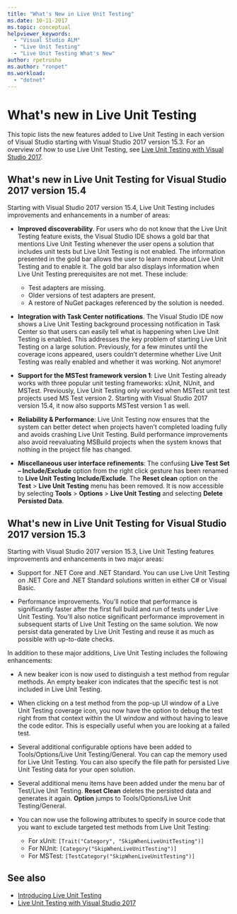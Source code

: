```yaml
---
title: "What's New in Live Unit Testing"
ms.date: 10-11-2017
ms.topic: conceptual
helpviewer_keywords:
  - "Visual Studio ALM"
  - "Live Unit Testing"
  - "Live Unit Testing What's New"
author: rpetrusha
ms.author: "ronpet"
ms.workload:
  - "dotnet"
---
```

# What's new in Live Unit Testing

This topic lists the new features added to Live Unit Testing in each version of Visual Studio starting with Visual Studio 2017 version 15.3. For an overview of how to use Live Unit Testing, see [Live Unit Testing with Visual Studio 2017](live-unit-testing.md).

## What's new in Live Unit Testing for Visual Studio 2017 version 15.4

Starting with Visual Studio 2017 version 15.4, Live Unit Testing includes improvements and enhancements in a number of areas:

- **Improved discoverability**. For users who do not know that the Live Unit Testing feature exists, the Visual Studio IDE shows a gold bar that mentions Live Unit Testing whenever the user opens a solution that includes unit tests but Live Unit Testing is not enabled. The information presented in the gold bar allows the user to learn more about Live Unit Testing and to enable it. The gold bar also displays information when Live Unit Testing prerequisites are not met. These include:

   - Test adapters are missing.
   - Older versions of test adapters are present.
   - A restore of NuGet packages referenced by the solution is needed.

- **Integration with Task Center notifications**. The Visual Studio IDE now shows a Live Unit Testing background processing notification in Task Center so that users can easily tell what is happening when Live Unit Testing is enabled. This addresses the key problem of starting Live Unit Testing on a large solution. Previously, for a few minutes until the coverage icons appeared, users couldn’t determine whether Live Unit Testing was really enabled and whether it was working. Not anymore!

- **Support for the MSTest framework version 1**: Live Unit Testing already works with three popular unit testing frameworks: xUnit, NUnit, and MSTest. Previously, Live Unit Testing only worked when MSTest unit test projects used MS Test version 2. Starting with Visual Studio 2017 version 15.4, it now also supports MSTest version 1 as well.

- **Reliability & Performance**: Live Unit Testing now ensures that the system can better detect when projects haven’t completed loading fully and avoids crashing Live Unit Testing. Build performance improvements also avoid reevaluating MSBuild projects when the system knows that nothing in the project file has changed.

- **Miscellaneous user interface refinements**:  The confusing **Live Test Set – Include/Exclude** option from the right click gesture has been renamed to **Live Unit Testing Include/Exclude**. The **Reset clean** option on the **Test** > **Live Unit Testing** menu has been removed. It is now accessible by selecting **Tools** > **Options** > **Live Unit Testing** and selecting **Delete Persisted Data**.

## What's new in Live Unit Testing for Visual Studio 2017 version 15.3

Starting with Visual Studio 2017 version 15.3, Live Unit Testing features improvements and enhancements in two major areas:

- Support for .NET Core and .NET Standard. You can use Live Unit Testing on .NET Core and .NET Standard solutions written in either C# or Visual Basic.

-  Performance improvements. You'll notice that performance is significantly faster after the first full build and run of tests under Live Unit Testing. You'll also notice significant performance improvement in subsequent starts of Live Unit Testing on the same solution. We now persist data generated by Live Unit Testing and reuse it as much as possible with up-to-date checks.

In addition to these major additions, Live Unit Testing includes the following enhancements:

- A new beaker icon is now used to distinguish a test method from regular methods. An empty beaker icon indicates that the specific test is not included in Live Unit Testing.

- When clicking on a test method from the pop-up UI window of a Live Unit Testing coverage icon, you now have the option to debug the test right from that context within the UI window and without having to leave the code editor. This is especially useful when you are looking at a failed test.

- Several additional configurable options have been added to Tools/Options/Live Unit Testing/General. You can cap the memory used for Live Unit Testing. You can also specify the file path for persisted Live Unit Testing data for your open solution.

- Several additional menu items have been added under the menu bar of Test/Live Unit Testing. **Reset Clean** deletes the persisted data and generates it again. **Option** jumps to Tools/Options/Live Unit Testing/General.

- You can now use the following attributes to specify in source code that you want to exclude targeted test methods from Live Unit Testing:
   - For xUnit: `[Trait("Category", "SkipWhenLiveUnitTesting")]`
   - For NUnit: `[Category("SkipWhenLiveUnitTesting")]`
   - For MSTest: `[TestCategory("SkipWhenLiveUnitTesting")]`

## See also
- [Introducing Live Unit Testing](live-unit-testing-intro.md)
- [Live Unit Testing with Visual Studio 2017](live-unit-testing.md)
